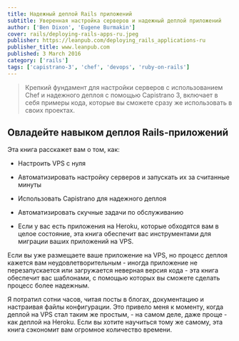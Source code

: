 ```yaml
---
title: Надежный деплой Rails приложений
subtitle: Уверенная настройка серверов и надежный деплой приложений
author: ['Ben Dixon', 'Eugene Burmakin'] 
cover: rails/deploying-rails-apps-ru.jpeg
publisher: https://leanpub.com/deploying_rails_applications-ru
publisher_title: www.leanpub.com 
published: 3 March 2016
category: ['rails']
tags: ['capistrano-3', 'chef', 'devops', 'ruby-on-rails']
---
```



> Крепкий фундамент для настройки серверов с использованием Chef и надежного деплоя с помощью Capistrano 3, включает в себя примеры кода, которые вы сможете сразу же использовать в своих проектах.

## Овладейте навыком деплоя Rails-приложений

Эта книга расскажет вам о том, как:

- Настроить VPS с нуля
- Автоматизировать настройку серверов и запускать их за считанные минуты
- Использовать Capistrano для надежного деплоя
- Автоматизировать скучные задачи по обслуживанию

- Если у вас есть приложения на Heroku, которые обходятся вам в целое состояние, эта книга обеспечит вас инструментами для миграции ваших приложений на VPS.

Если вы уже размещаете ваше приложение на VPS, но процесс деплоя кажется вам неудовлетворительным - иногда приложение не перезапускается или загружается неверная версия кода - эта книга обеспечит вас шаблонами, с помощью которых вы сможете сделать процесс более надежным.

Я потратил сотни часов, читая посты в блогах, документацию и настраивая файлы конфигурации. Это привело меня к моменту, когда деплой на VPS стал таким же простым, - на самом деле, даже проще - как деплой на Heroku. Если вы хотите научиться тому же самому, эта книга сэкономит вам огромное количество времени.

